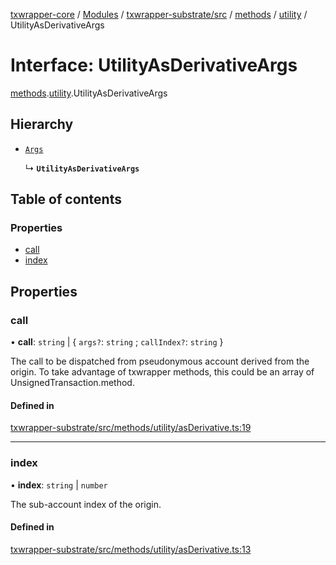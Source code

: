 [txwrapper-core](../README.md) / [Modules](../modules.md) / [txwrapper-substrate/src](../modules/txwrapper_substrate_src.md) / [methods](../modules/txwrapper_substrate_src.methods.md) / [utility](../modules/txwrapper_substrate_src.methods.utility.md) / UtilityAsDerivativeArgs

# Interface: UtilityAsDerivativeArgs

[methods](../modules/txwrapper_substrate_src.methods.md).[utility](../modules/txwrapper_substrate_src.methods.utility.md).UtilityAsDerivativeArgs

## Hierarchy

- [`Args`](../modules/txwrapper_core_src.md#args)

  ↳ **`UtilityAsDerivativeArgs`**

## Table of contents

### Properties

- [call](txwrapper_substrate_src.methods.utility.UtilityAsDerivativeArgs.md#call)
- [index](txwrapper_substrate_src.methods.utility.UtilityAsDerivativeArgs.md#index)

## Properties

### call

• **call**: `string` \| { `args?`: `string` ; `callIndex?`: `string`  }

The call to be dispatched from pseudonymous account derived from the origin.
To take advantage of txwrapper methods, this could be an array of
UnsignedTransaction.method.

#### Defined in

[txwrapper-substrate/src/methods/utility/asDerivative.ts:19](https://github.com/paritytech/txwrapper-core/blob/6c32f05/packages/txwrapper-substrate/src/methods/utility/asDerivative.ts#L19)

___

### index

• **index**: `string` \| `number`

The sub-account index of the origin.

#### Defined in

[txwrapper-substrate/src/methods/utility/asDerivative.ts:13](https://github.com/paritytech/txwrapper-core/blob/6c32f05/packages/txwrapper-substrate/src/methods/utility/asDerivative.ts#L13)
